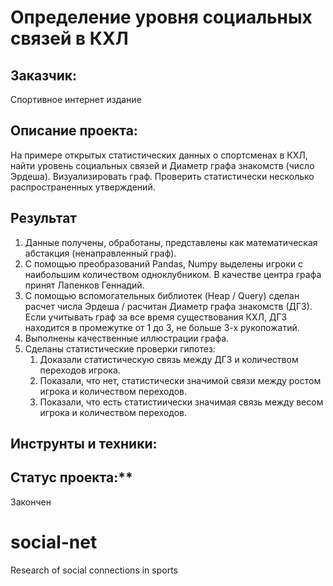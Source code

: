 # Определение уровня социальных связей в КХЛ
## Заказчик:
  Спортивное интернет издание
## Описание проекта:
На примере открытых статистических данных о спортсменах в КХЛ, найти уровень социальных связей и Диаметр графа знакомств (число Эрдеша). Визуализировать граф. Проверить статистически несколько распространенных утверждений.
## Результат
1. Данные получены, обработаны, представлены как математическая абстакция (ненаправленный граф).
2. С помощью преобразований Pandas, Numpy выделены игроки с наибольшим количеством одноклубником. В качестве центра графа принят Лапенков Геннадий.
3. С помощью вспомогательных библиотек (Heap / Query) сделан расчет числа Эрдеша / расчитан Диаметр графа знакомств (ДГЗ). Если учитывать граф за все время существования КХЛ, ДГЗ находится в промежутке от 1 до 3, не больше 3-х рукопожатий.
4. Выполнены качественные иллюстрации графа.
5. Сделаны статистические проверки гипотез:
    1. Доказали статистическую связь между ДГЗ и количеством переходов игрока.
    2. Показали, что нет, статистически значимой связи между ростом игрока и количеством переходов.
    3. Показали, что есть статистиически значимая связь между весом игрока и количеством переходов.
## Инструнты и техники:
## Статус проекта:**
Закончен
# social-net
Research of social connections in sports
